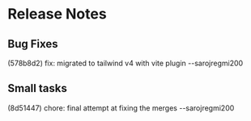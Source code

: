 
# Release Notes

## Bug Fixes
(578b8d2) fix: migrated to tailwind v4 with vite plugin --sarojregmi200

## Small tasks
(8d51447) chore: final attempt at fixing the merges --sarojregmi200

